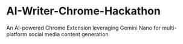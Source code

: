 # AI-Writer-Chrome-Hackathon
An AI-powered Chrome Extension leveraging Gemini Nano for multi-platform social media content generation
